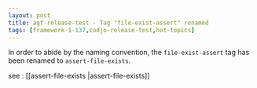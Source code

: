 ```yaml
---
layout: post
title: agf-release-test - Tag "file-exist-assert" renamed
tags: [framework-1-137,codjo-release-test,hot-topics]
---
```

In order to abide by the naming convention, the ```file-exist-assert``` tag has been renamed to ```assert-file-exists```.

see : [[assert-file-exists |assert-file-exists]]